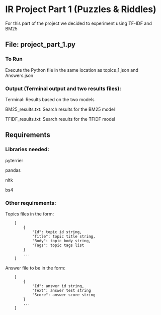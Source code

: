 # IR Project Part 1 (Puzzles & Riddles)
For this part of the project we decided to experiment using TF-IDF and BM25

## File: project_part_1.py
### To Run
Execute the Python file in the same location as topics_1.json and Answers.json


### Output (Terminal output and two results files):
Terminal: Results based on the two models 

BM25_results.txt: Search results for the BM25 model

TFIDF_results.txt: Search results for the TFIDF model

## Requirements
### Libraries needed:
pyterrier

pandas

nltk

bs4

### Other requirements:
Topics files in the form:

        [
            {
                "Id": topic id string,
                "Title": topic title string,
                "Body": topic body string,
                "Tags": topic tags list
            }
            ...
        ]
Answer file to be in the form:

        [
            {
                "Id": answer id string,
                "Text": answer test string
                "Score": answer score string
            }
            ...
        ]
